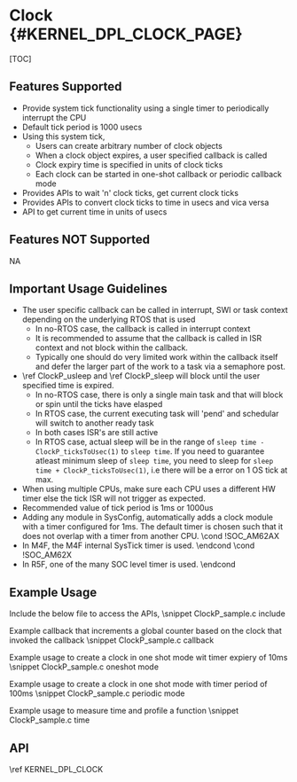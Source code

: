 # Clock {#KERNEL_DPL_CLOCK_PAGE}

[TOC]

## Features Supported

- Provide system tick functionality using a single timer to periodically interrupt the CPU
- Default tick period is 1000 usecs
- Using this system tick,
  - Users can create arbitrary number of clock objects
  - When a clock object expires, a user specified callback is called
  - Clock expiry time is specified in units of clock ticks
  - Each clock can be started in one-shot callback or periodic callback mode
- Provides APIs to wait 'n' clock ticks, get current clock ticks
- Provides APIs to convert clock ticks to time in usecs and vica versa
- API to get current time in units of usecs

## Features NOT Supported

NA

## Important Usage Guidelines

- The user specific callback can be called in interrupt, SWI or task context depending on the underlying RTOS that is used
  - In no-RTOS case, the callback is called in interrupt context
  - It is recommended to assume that the callback is called in ISR context and not block within the callback.
  - Typically one should do very limited work within the callback itself and defer the larger part of the work to a task via a semaphore post.
- \ref ClockP_usleep and \ref ClockP_sleep will block until the user specified time is expired.
  - In no-RTOS case, there is only a single main task and that will block or spin until the ticks have elasped
  - In RTOS case, the current executing task will 'pend' and schedular will switch to another ready task
  - In both cases ISR's are still active
  - In RTOS case, actual sleep will be in the range of `sleep time - ClockP_ticksToUsec(1)` to `sleep time`. If you need to guarantee atleast minimum
    sleep of `sleep time`, you need to sleep for `sleep time + ClockP_ticksToUsec(1)`, i.e there will be a error on 1 OS tick at max.
- When using multiple CPUs, make sure each CPU uses a different HW timer else the tick ISR will not trigger as expected.
- Recommended value of tick period is 1ms or 1000us
- Adding any module in SysConfig, automatically adds a clock module with a timer configured for 1ms. The default timer is chosen
  such that it does not overlap with a timer from another CPU.
\cond !SOC_AM62AX
- In M4F, the M4F internal SysTick timer is used.
\endcond
\cond !SOC_AM62X
- In R5F, one of the many SOC level timer is used.
\endcond

## Example Usage

Include the below file to access the APIs,
\snippet ClockP_sample.c include

Example callback that increments a global counter based on the clock that invoked the callback
\snippet ClockP_sample.c callback

Example usage to create a clock in one shot mode wit timer expiery of 10ms
\snippet ClockP_sample.c oneshot mode

Example usage to create a clock in one shot mode with timer period of 100ms
\snippet ClockP_sample.c periodic mode

Example usage to measure time and profile a function
\snippet ClockP_sample.c time

## API

\ref KERNEL_DPL_CLOCK
